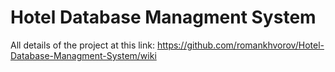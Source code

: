 # Hotel Database Managment System

All details of the project at this link: https://github.com/romankhvorov/Hotel-Database-Managment-System/wiki
